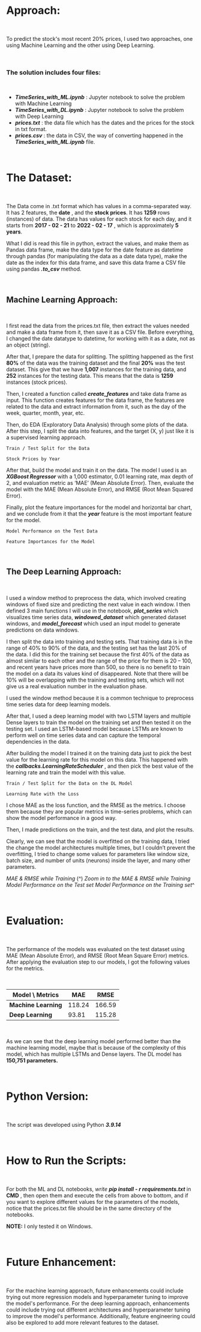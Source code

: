 # Approach:

<br> 

To predict the stock's most recent 20% prices, I used two approaches, one using Machine Learning and
the other using Deep Learning.

<br>

### The solution includes four files:

<br>

- **_TimeSeries_with_ML.ipynb_** : Jupyter notebook to solve the problem with Machine Learning
- **_TimeSeries_with_DL.ipynb_** : Jupyter notebook to solve the problem with Deep Learning
- **_prices.txt_** : the data file which has the dates and the prices for the stock in txt format.
- **_prices.csv_** : the data in CSV, the way of converting happened in the **_TimeSeries_with_ML.ipynb_**
    file.


<br>

# The Dataset:

<br>

The Data come in .txt format which has values in a comma-separated way. It has 2 features, the **date** ,
and the **stock prices**. It has **1259** rows (instances) of data. The data has values for each stock for each
day, and it starts from **2017 - 02 - 21** to **2022 - 02 - 17** , which is approximately **5 years**.

What I did is read this file in python, extract the values, and make them as Pandas data frame, make the
data type for the date feature as datetime through pandas (for manipulating the data as a date data
type), make the date as the index for this data frame, and save this data frame a CSV file using pandas
**_.to_csv_** method.

<br>

## Machine Learning Approach:

<br>

I first read the data from the prices.txt file, then extract the values needed and make a data frame from
it, then save it as a CSV file. Before everything, I changed the date datatype to datetime, for working with
it as a date, not as an object (string).

After that, I prepare the data for splitting. The splitting happened as the first **80%** of the data was the
training dataset and the final **20%** was the test dataset. This give that we have **1,007** instances for the
training data, and **252** instances for the testing data. This means that the data is **1259** instances (stock
prices).

Then, I created a function called
**_create_features_** and take data frame as
input. This function creates features for
the data frame, the features are related
to the data and extract information from
it, such as the day of the week, quarter,
month, year, etc.

Then, do EDA (Exploratory Data Analysis)
through some plots of the data. After this
step, I split the data into features, and
the target (X, y) just like it is a supervised
learning approach.

```
Train / Test Split for the Data
```
```
Stock Prices by Year
```

After that, build the model and train it on the data. The model I used is an **_XGBoost Regressor_** with a
1,000 estimator, 0.01 learning rate, max depth of 2, and evaluation metric as ‘MAE’ (Mean Absolute
Error). Then, evaluate the model with the MAE (Mean Absolute Error), and RMSE (Root Mean Squared
Error).

Finally, plot the feature importances for the model and horizontal bar chart, and we conclude from it
that the **_year_** feature is the most important feature for the model.

```
Model Performance on the Test Data
```
```
Feature Importances for the Model
```

<br>

## The Deep Learning Approach:

<br>

I used a window method to preprocess the data, which involved creating windows of fixed size and
predicting the next value in each window. I then defined 3 main functions I will use in the notebook,
**_plot_series_** which visualizes time series data, **_windowed_dataset_** which generated dataset windows, and
**_model_forecast_** which used an input model to generate predictions on data windows.

I then split the data into training and testing sets. That training data is in the range of 40% to 90% of the
data, and the testing set has the last 20% of the data. I did this for the training set because the first 40%
of the data as almost similar to each other and the range of the price for them is 20 – 100, and recent
years have prices more than 500, so there is no benefit to train the model on a data its values kind of
disappeared. Note that there will be 10% will be overlapping with the training and testing sets, which
will not give us a real evaluation number in the evaluation phase.

I used the window method because it is a common technique to preprocess time series data for deep
learning models.

After that, I used a deep learning model with two LSTM layers and multiple Dense layers to train the
model on the training set and then tested it on the testing set. I used an LSTM-based model because
LSTMs are known to perform well on time series data and can capture the temporal dependencies in the
data.

After building the model I trained it on the
training data just to pick the best value for the
learning rate for this model on this data. This
happened with the
**_callbacks.LearningRateScheduler_** , and then
pick the best value of the learning rate and
train the model with this value.

```
Train / Test Split for the Data on the DL Model
```
```
Learning Rate with the Loss
```

I chose MAE as the loss function, and the RMSE as the metrics. I choose them because they are popular
metrics in time-series problems, which can show the model performance in a good way.

Then, I made predictions on the train, and the test data, and plot the results.

Clearly, we can see that the model is overfitted on the training data, I tried the change the model
architectures multiple times, but I couldn’t prevent the overfitting, I tried to change some values for
parameters like window size, batch size, and number of units (neurons) inside the layer, and many other
parameters.

_MAE & RMSE while Training_ (^) _Zoom in to the MAE & RMSE while Training
Model Performance on the Test set Model Performance on the Training set_^


<br>

# Evaluation:

<br>

The performance of the models was evaluated on the test dataset using MAE (Mean Absolute Error), and
RMSE (Root Mean Square Error) metrics. After applying the evaluation step to our models, I got the
following values for the metrics.

<br>

| **Model \ Metrics**         | **MAE**     | **RMSE** |
|--------------|-----------|------------|
| **Machine Learning** | 118.24      | 166.59        |
| **Deep Learning**      | 93.81  | 115.28       |

<br>

As we can see that the deep learning model performed better than the machine learning model, maybe
that is because of the complexity of this model, which has multiple LSTMs and Dense layers. The DL
model has **150,751 parameters.**

<br>

# Python Version:

<br>

The script was developed using Python **_3.9.14_**

<br>

# How to Run the Scripts:

<br>

For both the ML and DL notebooks, _write_ **_pip install - r requirements.txt_** in **CMD** , then open them and
execute the cells from above to bottom, and if you want to explore different values for the parameters of
the models, notice that the prices.txt file should be in the same directory of the notebooks.

**NOTE:** I only tested it on Windows.

<br>

# Future Enhancement:

<br>

For the machine learning approach, future enhancements could include trying out more regression
models and hyperparameter tuning to improve the model's performance. For the deep learning
approach, enhancements could include trying out different architectures and hyperparameter tuning to
improve the model's performance. Additionally, feature engineering could also be explored to add more
relevant features to the dataset.


